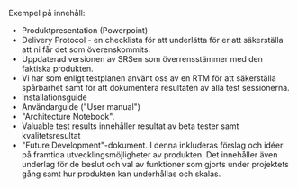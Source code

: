 Exempel på innehåll:
 * Produktpresentation (Powerpoint)
 * Delivery Protocol - en checklista för att underlätta för er att säkerställa att ni får det som överenskommits.
 * Uppdaterad versionen av SRSen som överrensstämmer med den faktiska produkten. 
 * Vi har som enligt testplanen använt oss av en RTM för att säkerställa spårbarhet samt för att dokumentera resultaten av alla test sessionerna. 
 * Installationsguide
 * Användarguide ("User manual") 
 * "Architecture Notebook".
 * Valuable test results innehåller resultat av beta tester samt kvalitetsresultat
 * "Future Development"-dokument. I denna inkluderas förslag och idéer på framtida utvecklingsmöjligheter av produkten. Det innehåller även underlag för de beslut och val av funktioner som gjorts under projektets gång samt hur produkten kan underhållas och skalas.
